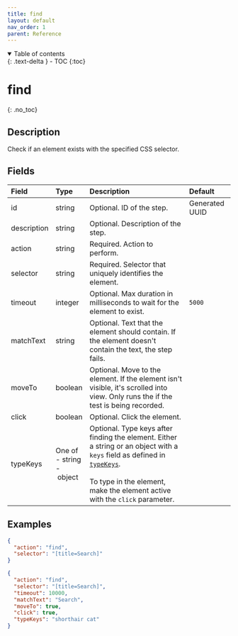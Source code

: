 ```yaml
---
title: find
layout: default
nav_order: 1
parent: Reference
---
```


<details open markdown="block">
<summary>
Table of contents
</summary>
{: .text-delta }
- TOC
{:toc}
</details>

# find
{: .no_toc}

## Description

Check if an element exists with the specified CSS selector.

## Fields

Field | Type | Description | Default
:-- | :-- | :-- | :--
id | string |  Optional. ID of the step. | Generated UUID
description | string |  Optional. Description of the step. | 
action | string |  Required. Action to perform. | 
selector | string |  Required. Selector that uniquely identifies the element. | 
timeout | integer |  Optional. Max duration in milliseconds to wait for the element to exist. | `5000`
matchText | string |  Optional. Text that the element should contain. If the element doesn't contain the text, the step fails. | 
moveTo | boolean |  Optional. Move to the element. If the element isn't visible, it's scrolled into view. Only runs the if the test is being recorded. | 
click | boolean |  Optional. Click the element. | 
typeKeys | One of<br>-&nbsp;string<br>-&nbsp;object |  Optional. Type keys after finding the element. Either a string or an object with a `keys` field as defined in [`typeKeys`](/reference/schemas/typeKeys).<br><br>To type in the element, make the element active with the `click` parameter. | 

## Examples

```json
{
  "action": "find",
  "selector": "[title=Search]"
}
```

```json
{
  "action": "find",
  "selector": "[title=Search]",
  "timeout": 10000,
  "matchText": "Search",
  "moveTo": true,
  "click": true,
  "typeKeys": "shorthair cat"
}
```
